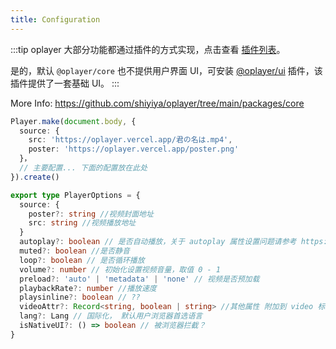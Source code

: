 ```yaml
---
title: Configuration
---
```


:::tip
oplayer 大部分功能都通过插件的方式实现，点击查看 [插件列表](./plugin)。

是的，默认 `@oplayer/core` 也不提供用户界面 UI，可安装 [@oplayer/ui](../plugins/ui) 插件，该插件提供了一套基础 UI。
:::

More Info: https://github.com/shiyiya/oplayer/tree/main/packages/core

```ts
Player.make(document.body, {
  source: {
    src: 'https://oplayer.vercel.app/君の名は.mp4',
    poster: 'https://oplayer.vercel.app/poster.png'
  }，
  // 主要配置... 下面的配置放在此处
}).create()
```

```ts
export type PlayerOptions = {
  source: {
    poster?: string //视频封面地址
    src: string //视频播放地址
  }
  autoplay?: boolean // 是否自动播放，关于 autoplay 属性设置问题请参考 https://developer.chrome.com/blog/autoplay/
  muted?: boolean //是否静音
  loop?: boolean // 是否循环播放
  volume?: number // 初始化设置视频音量，取值 0 - 1
  preload?: 'auto' | 'metadata' | 'none' // 视频是否预加载
  playbackRate?: number //播放速度
  playsinline?: boolean // ??
  videoAttr?: Record<string, boolean | string> //其他属性 附加到 video 标签上
  lang?: Lang // 国际化， 默认用户浏览器首选语言
  isNativeUI?: () => boolean // 被浏览器拦截？
}
```
